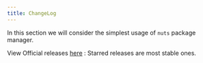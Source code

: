 ```yaml
---
title: ChangeLog
---
```


In this section we will consider the simplest usage of `nuts` package manager.

View Official releases [here](https://github.com/thevpc/nuts/releases) :
Starred releases are most stable ones.

